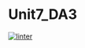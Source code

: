 # Unit7_DA3
[![linter](https://github.com/osamaHamad-github/Unit7_DA3/workflows/linter/badge.svg)](https://github.com/marketplace/actions/super-linter)

